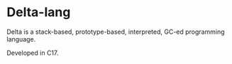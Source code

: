 # Delta-lang

Delta is a stack-based, prototype-based, interpreted, GC-ed programming language.

Developed in C17.
